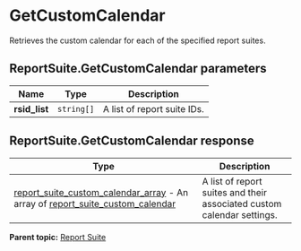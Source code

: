 # GetCustomCalendar

Retrieves the custom calendar for each of the specified report suites.

## ReportSuite.GetCustomCalendar parameters

|Name|Type|Description|
|----|----|-----------|
| **rsid_list** | `string[]` |A list of report suite IDs.|

## ReportSuite.GetCustomCalendar response

|Type|Description|
|----|-----------|
|  [report_suite_custom_calendar_array](../../data_types/r_report_suite_custom_calendar_array.md#) - An array of [report_suite_custom_calendar](../../data_types/r_report_suite_custom_calendar.md#) |A list of report suites and their associated custom calendar settings.|

**Parent topic:** [Report Suite](../../methods/report_suite/r_methods_reportsuite.md)

